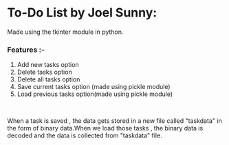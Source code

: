 # To-Do List by Joel Sunny:
Made using the tkinter module in python.


### Features :-
1. Add new tasks option
2. Delete tasks option
3. Delete all tasks option
4. Save current tasks option (made using pickle module)
5. Load previous tasks option(made using pickle module)

<br> 

When a task is saved , the data gets stored in a new file called "taskdata" in the form of binary data.When we load those tasks , the binary data is decoded and the data is collected from "taskdata" file.

<br>
